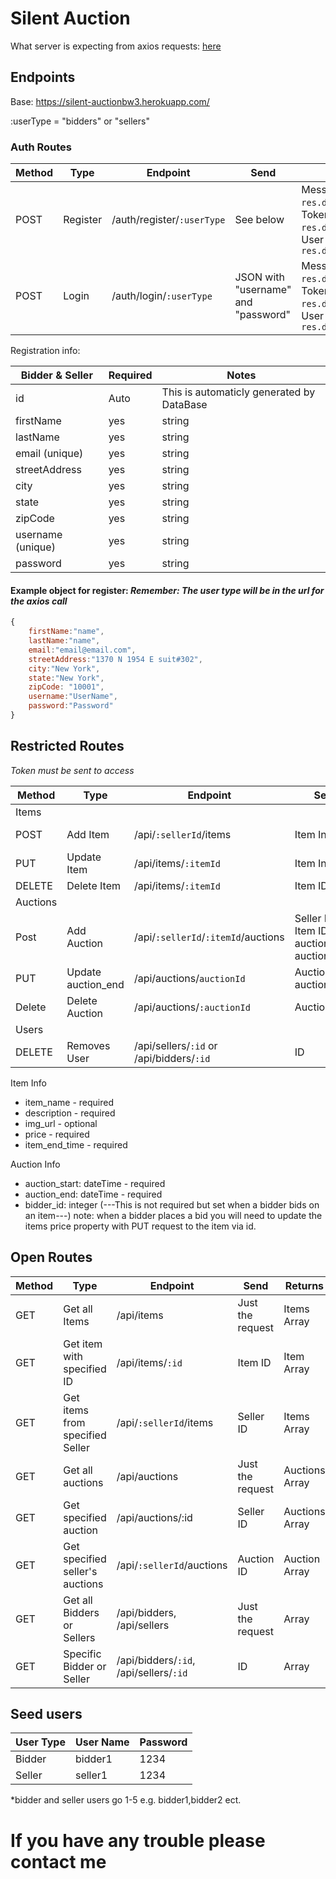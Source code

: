 # Silent Auction

What server is expecting from axios requests: [here](docs/DataExe.md)

## Endpoints

Base: https://silent-auctionbw3.herokuapp.com/



:userType = "bidders" or "sellers"

### Auth Routes

| Method | Type     | Endpoint                   | Send                                | Returns                                                                               |
| ------ | -------- | -------------------------- | ----------------------------------- | ------------------------------------------------------------------------------------- |
| POST   | Register | /auth/register/`:userType` | See below                           | Message: `res.data.message`, Token: `res.data.token`, User object: `res.data.userInfo` |
| POST   | Login    | /auth/login/`:userType`    | JSON with "username" and "password" | Message: `res.data.message`, Token: `res.data.token`, User object: `res.data.userInfo`    |

Registration info:

| Bidder & Seller   | Required | Notes|
| ----------------- |----------| ----|
| id                |Auto| This is automaticly generated by DataBase|
| firstName         |yes|string|
| lastName          |yes|string|
| email (unique)    |yes|string|
| streetAddress     |yes|string|
| city              |yes|string|
| state             |yes|string|
| zipCode           |yes|string|
| username (unique) |yes|string|
| password          |yes|string|

#### Example object for register: *Remember: The user type will be in the url for the axios call*

```javascript
{
	firstName:"name",
	lastName:"name",
	email:"email@email.com",
	streetAddress:"1370 N 1954 E suit#302",
	city:"New York",
	state:"New York",
	zipCode: "10001",
	username:"UserName",
	password:"Password"
}
```

## Restricted Routes

*Token must be sent to access*

| Method   | Type               | Endpoint                                 | Send                                           | Returns                    |
| -------- | ------------------ | ---------------------------------------- | ---------------------------------------------- | -------------------------- |
| Items    |                    |                                          |                                                |                            |
| POST     | Add Item           | /api/`:sellerId`/items                       | Item Info*                                     | Message, Item object       |
| PUT      | Update Item        | /api/items/`:itemId`                         | Item Info*                                     | Message, Item object       |
| DELETE   | Delete Item        | /api/items/`:itemId`                         | Item ID                                        | Message                    |
| Auctions |                    |                                          |                                                |                            |
| Post     | Add Auction        | /api/`:sellerId`/`:itemId`/auctions          | Seller ID, Item ID, auction_start, auction_end | message, newAuction object |
| PUT      | Update auction_end | /api/auctions/`auctionId`                    | Auction ID, auction_end                        | Message                    |
| Delete   | Delete Auction     | /api/auctions/`:auctionId`                   | Auction ID                                     | Message                    |
| Users    |                    |                                          |                                                |                            |
| DELETE   | Removes User       | /api/sellers/`:id` or /api/bidders/`:id` | ID                                             | Message                    |

Item Info

- item_name - required
- description - required
- img_url - optional
- price - required
- item_end_time - required

Auction Info

- auction_start: dateTime - required
- auction_end: dateTime - required
- bidder_id: integer  (---This is not required but set when a bidder bids on an item---) note: when a bidder places a bid you will need to update the items price property with PUT request to the item via id.

## Open Routes

| Method | Type                            | Endpoint                               | Send             | Returns        |
| ------ | ------------------------------- | -------------------------------------- | ---------------- | -------------- |
| GET    | Get all Items                   | /api/items                             | Just the request | Items Array    |
| GET    | Get item with specified ID      | /api/items/`:id`                       | Item ID          | Item Array     |
| GET    | Get items from specified Seller | /api/`:sellerId`/items                 | Seller ID        | Items Array    |
| GET    | Get all auctions                | /api/auctions                          | Just the request | Auctions Array |
| GET    | Get specified auction           | /api/auctions/:id                      | Seller ID        | Auctions Array |
| GET    | Get specified seller's auctions | /api/`:sellerId`/auctions              | Auction ID       | Auction Array  |
| GET    | Get all Bidders or Sellers      | /api/bidders, /api/sellers             | Just the request | Array          |
| GET    | Specific Bidder or Seller       | /api/bidders/`:id`, /api/sellers/`:id` | ID               | Array          |

## Seed users

| User Type | User Name | Password |
|--------------|----------------|----------|
| Bidder | bidder1 | 1234 |
| Seller | seller1 | 1234 |

*bidder and seller users go 1-5 e.g. bidder1,bidder2 ect.

# If you have any trouble please contact me


